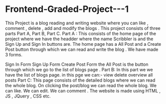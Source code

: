 # Frontend-Graded-Project---1
This Project is a blog reading and writing website where you can like , comment , delete , add and modify the blogs .
This project consists of three parts Part A, Part B, Part C. 
Part A : This consists of the home page of the project where we have the headder where the name Scribbler is and the Sign Up and Sign In buttons are. 
The home page has a All Post and a Create Post button through which we can read and write the blog . We have made 3 forms.

Sign In Form
Sign Up Form
Create Post Form the All Post is the button through which we go to the list of blogs page . 
Part B: In this part we we have the list of blogs page. in this pge we can:-
view
delete
overview all posts
Part C: This page consists of the detailed blogs where we can read the whole blog.
On clicking the post/blog we can read the whole blog.
We can like.
We can edit.
We can comment . The website is made using HTML , JS , JQuery , CSS etc.
